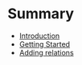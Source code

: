 # Summary

* [Introduction](README.md)
* [Getting Started](chapter1.md)
* [Adding relations](adding-relations.md)

